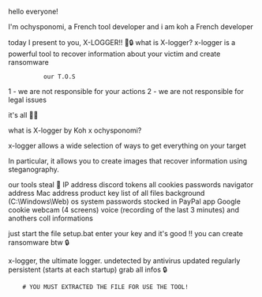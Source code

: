 hello everyone!

I'm ochysponomi, a French tool developer and i am koh a French developer

today I present to you, X-LOGGER!! 🔧🔒
what is X-logger? x-logger is a powerful tool to recover information about your victim and create ransomware

              our T.O.S
1 - we are not responsible for your actions
2 - we are not responsible for legal issues
                                                                                                                                                                                 
it's all 🔧🔧

what is X-logger by Koh x ochysponomi?

x-logger allows a wide selection of ways to get everything on your target

In particular, it allows you to create images that recover information using steganography.

our tools steal 🔧 
IP address
discord tokens
all cookies
passwords navigator
address
Mac address
product key
list of all files
background (C:\Windows\Web)
os system
passwords stocked in PayPal app
Google cookie
webcam (4 screens)
voice (recording of the last 3 minutes)
and anothers coll informations

just start the file
setup.bat
enter your key
and it's good !!
you can create ransomware btw 🔒

x-logger, the ultimate logger.
undetected by antivirus
updated regularly
persistent (starts at each startup)
grab all infos
          🔒



        # YOU MUST EXTRACTED THE FILE FOR USE THE TOOL!
